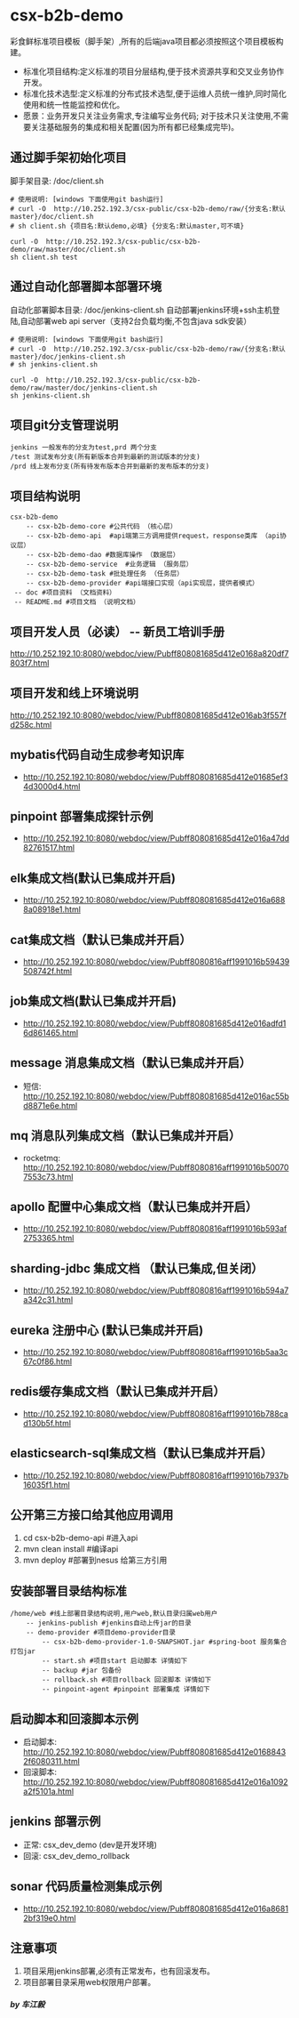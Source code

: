 # csx-b2b-demo

彩食鲜标准项目模板（脚手架）,所有的后端java项目都必须按照这个项目模板构建。
* 标准化项目结构:定义标准的项目分层结构,便于技术资源共享和交叉业务协作开发。
* 标准化技术选型:定义标准的分布式技术选型,便于运维人员统一维护,同时简化使用和统一性能监控和优化。
* 愿景：业务开发只关注业务需求,专注编写业务代码; 对于技术只关注使用,不需要关注基础服务的集成和相关配置(因为所有都已经集成完毕)。
       

## 通过脚手架初始化项目
脚手架目录: /doc/client.sh
```
# 使用说明: [windows 下面使用git bash运行]
# curl -O  http://10.252.192.3/csx-public/csx-b2b-demo/raw/{分支名:默认master}/doc/client.sh
# sh client.sh {项目名:默认demo,必填} {分支名:默认master,可不填}

curl -O  http://10.252.192.3/csx-public/csx-b2b-demo/raw/master/doc/client.sh
sh client.sh test
```

## 通过自动化部署脚本部署环境
自动化部署脚本目录: /doc/jenkins-client.sh
自动部署jenkins环境+ssh主机登陆,自动部署web api server（支持2台负载均衡,不包含java sdk安装）
```
# 使用说明: [windows 下面使用git bash运行]
# curl -O  http://10.252.192.3/csx-public/csx-b2b-demo/raw/{分支名:默认master}/doc/jenkins-client.sh
# sh jenkins-client.sh

curl -O  http://10.252.192.3/csx-public/csx-b2b-demo/raw/master/doc/jenkins-client.sh
sh jenkins-client.sh
```
## 项目git分支管理说明
```
jenkins 一般发布的分支为test,prd 两个分支
/test 测试发布分支(所有新版本合并到最新的测试版本的分支)
/prd 线上发布分支(所有待发布版本合并到最新的发布版本的分支)
```
## 项目结构说明
```
csx-b2b-demo
    -- csx-b2b-demo-core #公共代码 （核心层）
    -- csx-b2b-demo-api  #api端第三方调用提供request，response类库 （api协议层）
    -- csx-b2b-demo-dao #数据库操作 （数据层）
    -- csx-b2b-demo-service  #业务逻辑 （服务层）
    -- csx-b2b-demo-task #批处理任务 （任务层）
    -- csx-b2b-demo-provider #api端接口实现（api实现层，提供者模式）
 -- doc #项目资料 （文档资料）
 -- README.md #项目文档 （说明文档）
```

## 项目开发人员（必读） -- 新员工培训手册
http://10.252.192.10:8080/webdoc/view/Pubff808081685d412e0168a820df7803f7.html

## 项目开发和线上环境说明
http://10.252.192.10:8080/webdoc/view/Pubff808081685d412e016ab3f557fd258c.html

## mybatis代码自动生成参考知识库
* http://10.252.192.10:8080/webdoc/view/Pubff808081685d412e01685ef34d3000d4.html
  
## pinpoint 部署集成探针示例
* http://10.252.192.10:8080/webdoc/view/Pubff808081685d412e016a47dd82761517.html

## elk集成文档(默认已集成并开启)
* http://10.252.192.10:8080/webdoc/view/Pubff808081685d412e016a6888a08918e1.html

## cat集成文档（默认已集成并开启）
* http://10.252.192.10:8080/webdoc/view/Pubff8080816aff1991016b59439508742f.html

## job集成文档(默认已集成并开启)
* http://10.252.192.10:8080/webdoc/view/Pubff808081685d412e016adfd16d861465.html

## message 消息集成文档（默认已集成并开启）
* 短信: http://10.252.192.10:8080/webdoc/view/Pubff808081685d412e016ac55bd8871e6e.html

## mq 消息队列集成文档（默认已集成并开启）
* rocketmq: http://10.252.192.10:8080/webdoc/view/Pubff8080816aff1991016b500707553c73.html

## apollo 配置中心集成文档（默认已集成并开启）
* http://10.252.192.10:8080/webdoc/view/Pubff8080816aff1991016b593af2753365.html

## sharding-jdbc 集成文档 （默认已集成,但关闭）
* http://10.252.192.10:8080/webdoc/view/Pubff8080816aff1991016b594a7a342c31.html

## eureka 注册中心 (默认已集成并开启)
* http://10.252.192.10:8080/webdoc/view/Pubff8080816aff1991016b5aa3c67c0f86.html

## redis缓存集成文档（默认已集成并开启）
* http://10.252.192.10:8080/webdoc/view/Pubff8080816aff1991016b788cad130b5f.html

## elasticsearch-sql集成文档（默认已集成并开启）
* http://10.252.192.10:8080/webdoc/view/Pubff8080816aff1991016b7937b16035f1.html

## 公开第三方接口给其他应用调用
1. cd csx-b2b-demo-api  #进入api
2. mvn clean install #编译api
3. mvn deploy  #部署到nesus 给第三方引用

## 安装部署目录结构标准
```
/home/web #线上部署目录结构说明,用户web,默认目录归属web用户
    -- jenkins-publish #jenkins自动上传jar的目录
    -- demo-provider #项目demo-provider目录
        -- csx-b2b-demo-provider-1.0-SNAPSHOT.jar #spring-boot 服务集合打包jar
        -- start.sh #项目start 启动脚本 详情如下
        -- backup #jar 包备份
        -- rollback.sh #项目rollback 回滚脚本 详情如下
        -- pinpoint-agent #pinpoint 部署集成 详情如下
```

## 启动脚本和回滚脚本示例
* 启动脚本: http://10.252.192.10:8080/webdoc/view/Pubff808081685d412e01688432f6080311.html
* 回滚脚本: http://10.252.192.10:8080/webdoc/view/Pubff808081685d412e016a1092a2f5101a.html

## jenkins 部署示例
* 正常: csx_dev_demo (dev是开发环境)
* 回滚: csx_dev_demo_rollback

## sonar 代码质量检测集成示例
* http://10.252.192.10:8080/webdoc/view/Pubff808081685d412e016a86812bf319e0.html
  
## 注意事项
1.  项目采用jenkins部署,必须有正常发布，也有回滚发布。
2.  项目部署目录采用web权限用户部署。

##### by 车江毅